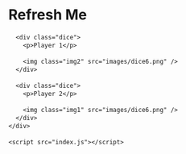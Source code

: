 <!DOCTYPE html>
<html lang="en" dir="ltr">
  <head>
    <meta charset="utf-8" />
    <title>Dicee</title>
    <link rel="stylesheet" href="styles.css" />
    <link
      href="https://fonts.googleapis.com/css?family=Indie+Flower|Lobster"
      rel="stylesheet"
    />
    <link rel="preconnect" href="https://fonts.googleapis.com" />
    <link rel="preconnect" href="https://fonts.gstatic.com" crossorigin />
    <link
      href="https://fonts.googleapis.com/css2?family=Montserrat&family=Ubuntu&display=swap"
      rel="stylesheet"
    />
  </head>
  <body>
    <div class="container">
      <h1>Refresh Me</h1>

      <div class="dice">
        <p>Player 1</p>

        <img class="img2" src="images/dice6.png" />
      </div>

      <div class="dice">
        <p>Player 2</p>

        <img class="img1" src="images/dice6.png" />
      </div>
    </div>

    <script src="index.js"></script>
  </body>
</html>
